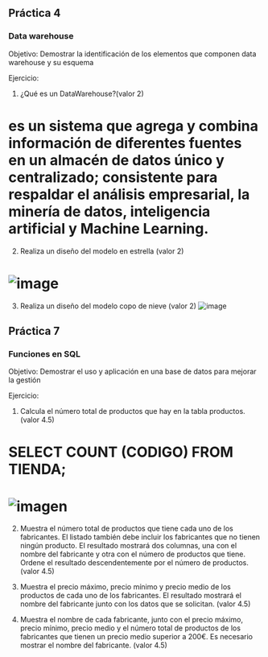 
## Práctica 4
### Data warehouse

Objetivo: Demostrar la identificación de los elementos que componen data warehouse y
su esquema

Ejercicio:

1. ¿Qué es un DataWarehouse?(valor 2)
# es un sistema que agrega y combina información de diferentes fuentes en un almacén de datos único y centralizado; consistente para respaldar el análisis empresarial, la minería de datos, inteligencia artificial y Machine Learning.

2. Realiza un diseño del modelo en estrella (valor 2)
# ![image](https://user-images.githubusercontent.com/104279876/172777089-3fff4fb2-87db-4e2a-ae39-7f45e92111cf.png)


3. Realiza un diseño del modelo copo de nieve (valor 2)
![image](https://user-images.githubusercontent.com/104279876/172779312-d8312ddc-0c04-495a-8323-5a6a5a631312.png)



## Práctica 7
### Funciones en SQL
Objetivo: Demostrar el uso y aplicación en una base de datos para mejorar la gestión

Ejercicio:

1. Calcula el número total de productos que hay en la tabla productos. (valor 4.5)
# SELECT COUNT (CODIGO) FROM TIENDA;
# ![imagen](https://user-images.githubusercontent.com/104279876/173207899-4326f2cc-ee4a-497b-9c5f-31fdd09ebe7d.png)


2. Muestra el número total de productos que tiene cada uno de los fabricantes. El listado
también debe incluir los fabricantes que no tienen ningún producto. El resultado
mostrará dos columnas, una con el nombre del fabricante y otra con el número de
productos que tiene. Ordene el resultado descendentemente por el número de
productos. (valor 4.5)

3. Muestra el precio máximo, precio mínimo y precio medio de los productos de cada
uno de los fabricantes. El resultado mostrará el nombre del fabricante junto con los
datos que se solicitan. (valor 4.5)

4. Muestra el nombre de cada fabricante, junto con el precio máximo, precio mínimo,
precio medio y el número total de productos de los fabricantes que tienen un precio
medio superior a 200€. Es necesario mostrar el nombre del fabricante. (valor 4.5)


